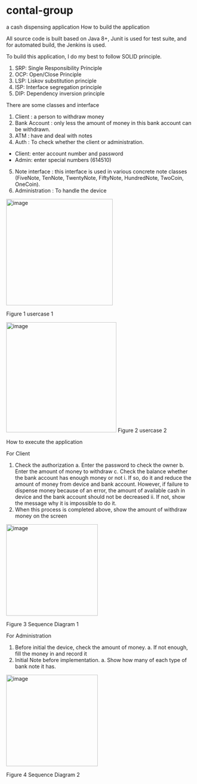# contal-group
a cash dispensing application
How to build the application

All source code is built based on Java 8+, Junit is used for test suite, and for automated build, the Jenkins is used.

To build this application, I do my best to follow SOLID principle.
1.	SRP: Single Responsibility Principle
2.	OCP: Open/Close Principle
3.	LSP: Liskov substitution principle
4.	ISP: Interface segregation principle
5.	DIP: Dependency inversion principle
 
There are some classes and interface
1.	Client
: a person to withdraw money
2.	Bank Account
: only less the amount of money in this bank account can be withdrawn.
3.	ATM
: have and deal with notes
4.	Auth
: To check whether the client or administration.
-	Client: enter account number and password
-	Admin: enter special numbers (614510)
5.	Note interface
: this interface is used in various concrete note classes (FiveNote, TenNote, TwentyNote, FiftyNote, HundredNote, TwoCoin, OneCoin).
6.	Administration
: To handle the device 

<img width="285" alt="image" src="https://github.com/proandceo/contal-group/assets/3205452/a78c8314-d1e2-4041-a0dc-f1742d986f1a"> 

Figure 1 usercase 1

<img width="295" alt="image" src="https://github.com/proandceo/contal-group/assets/3205452/313c606a-88e8-4a71-9acd-d53021bf6ede">
Figure 2 usercase 2


How to execute the application

For Client
1.	Check the authorization
a.	Enter the password to check the owner
b.	Enter the amount of money to withdraw
c.	Check the balance whether the bank account has enough money or not
i.	If so, do it and reduce the amount of money from device and bank account. However, if failure to dispense money because of an error, the amount of available cash in device and the bank account should not be decreased 
ii.	If not, show the message why it is impossible to do it.
2.	When this process is completed above, show the amount of withdraw money on the screen

<img width="245" alt="image" src="https://github.com/proandceo/contal-group/assets/3205452/efb494a1-4eb5-4c3b-926a-d754590b41b9">

Figure 3 Sequence Diagram 1

For Administration
1.	Before initial the device, check the amount of money.
a.	If not enough, fill the money in and record it
2.	Initial Note before implementation.
a.	Show how many of each type of bank note it has. 

<img width="245" alt="image" src="https://github.com/proandceo/contal-group/assets/3205452/1c025b21-f193-42e7-8c71-f51fb59f8f2f">

Figure 4 Sequence Diagram 2
